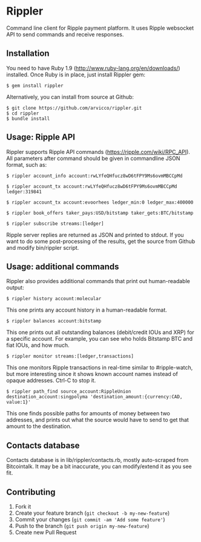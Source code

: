 # Rippler

Command line client for Ripple payment platform. It uses Ripple websocket API to send commands and receive responses.

## Installation

You need to have Ruby 1.9 (http://www.ruby-lang.org/en/downloads/) installed. Once Ruby is in place, just install Rippler gem:

    $ gem install rippler

Alternatively, you can install from source at Github:

    $ git clone https://github.com/arvicco/rippler.git
    $ cd rippler
    $ bundle install

## Usage: Ripple API

Rippler supports Ripple API commands (https://ripple.com/wiki/RPC_API). All parameters after command should be given in commandline JSON format, such as:

    $ rippler account_info account:rwLYfeQHfucz8wD6tFPY9Ms6ovmMBCCpMd

    $ rippler account_tx account:rwLYfeQHfucz8wD6tFPY9Ms6ovmMBCCpMd ledger:319841

    $ rippler account_tx account:evoorhees ledger_min:0 ledger_max:400000

    $ rippler book_offers taker_pays:USD/bitstamp taker_gets:BTC/bitstamp

    $ rippler subscribe streams:[ledger]

Ripple server replies are returned as JSON and printed to stdout. If you want to do some post-processing of the results, get the source from Github and modify bin/rippler script.

## Usage: additional commands

Rippler also provides additional commands that print out human-readable output:

    $ rippler history account:molecular

This one prints any account history in a human-readable format.

    $ rippler balances account:bitstamp

This one prints out all outstanding balances (debit/credit IOUs and XRP) for a specific account. For example, you can see who holds Bitstamp BTC and fiat IOUs, and how much.

    $ rippler monitor streams:[ledger,transactions]

This one monitors Ripple transactions in real-time similar to #ripple-watch, but more interesting since it shows known account names instead of opaque addresses. Ctrl-C to stop it.

	$ rippler path_find source_account:RippleUnion destination_account:singpolyma 'destination_amount:{currency:CAD, value:1}'

This one finds possible paths for amounts of money between two addresses, and prints out what the source would have to send to get that amount to the destination.

## Contacts database

Contacts database is in lib/rippler/contacts.rb, mostly auto-scraped from Bitcointalk. It may be a bit inaccurate, you can modify/extend it as you see fit.

## Contributing

1. Fork it
2. Create your feature branch (`git checkout -b my-new-feature`)
3. Commit your changes (`git commit -am 'Add some feature'`)
4. Push to the branch (`git push origin my-new-feature`)
5. Create new Pull Request
